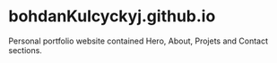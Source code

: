 # bohdanKulcyckyj.github.io

Personal portfolio website contained Hero, About, Projets and Contact sections.
